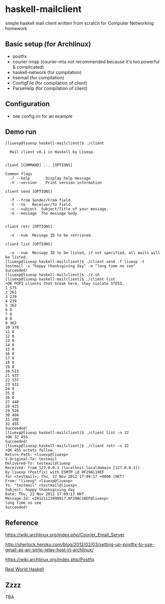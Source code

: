 haskell-mailclient
==================

simple haskell mail client written from scratch for Computer Networking homework

Basic setup (for Archlinux)
-------------
* postfix
* courier-imap (courier-mta not recommended because it's too powerful \& complicated)
* haskell-network (for compilation)
* hsemail (for compilation)
* ConfigFile (for compilation of client)
* ParseHelp (for compilation of client)
        
Configuration
----------
* see config.ini for an example

Demo run
------------
    [liuexp@liuexp haskell-mailclient]$ ./client 
    
      Mail client v0.1 in Haskell by Liuexp.
    
    
    client [COMMAND] ... [OPTIONS]
    
    Common flags
      -? --help       Display help message
      -V --version    Print version information
    
    client send [OPTIONS]
    
      -f --from	Sender/From field.
      -t --to	Receiver/To field.
      -s --subject  Subject/Title of your message.
      -m --message  The message body.
    
    
    client retr [OPTIONS]
    
      -n --num	Message ID to be retrieved.
    
    client list [OPTIONS]
    
      -n --num	Message ID to be listed, if not specified, all mails will be listed.
    [liuexp@liuexp haskell-mailclient]$ ./client send -f liuexp -t testmail -s "happy thanksgiving day" -m "long time no see"
    Succeeded!
    [liuexp@liuexp haskell-mailclient]$ ./z.sh 
    [liuexp@liuexp haskell-mailclient]$ ./client list
    +OK POP3 clients that break here, they violate STD53.
    1 575
    2 261
    3 239
    4 239
    5 362
    6 0
    7 0
    8 0
    9 362
    10 370
    11 0
    12 0
    13 0
    14 0
    15 0
    16 0
    17 0
    18 0
    19 0
    20 513
    21 937
    22 537
    23 931
    24 0
    25 0
    26 0
    27 440
    28 425
    29 520
    30 404
    31 390
    32 455
    Succeeded!
    [liuexp@liuexp haskell-mailclient]$ ./client list -n 32
    +OK 32 455
    Succeeded!
    [liuexp@liuexp haskell-mailclient]$ ./client retr -n 32
    +OK 455 octets follow.
    Return-Path: <liuexp@liuexp>
    X-Original-To: testmail
    Delivered-To: testmail@liuexp
    Received: from 127.0.0.1 (localhost.localdomain [127.0.0.1])
    by liuexp (Postfix) with ESMTP id 0F29AC18EF
    for <testmail>; Thu, 22 Nov 2012 17:09:17 +0800 (HKT)
    From: "liuexp" <liuexp@liuexp>
    To: "testmail" <testmail@liuexp>
    Subject: happy thanksgiving day
    Date: Thu, 22 Nov 2012 17:09:17 HKT
    Message-Id: <20121122090917.0F29AC18EF@liuexp>
    long time no see
    Succeeded!

Reference
----------------
https://wiki.archlinux.org/index.php/Courier_Email_Server

http://sherlock.heroku.com/blog/2012/02/03/setting-up-postfix-to-use-gmail-as-an-smtp-relay-host-in-archlinux/

https://wiki.archlinux.org/index.php/Postfix

[Real World Haskell](http://book.realworldhaskell.org/)

Zzzz
-----
TBA

